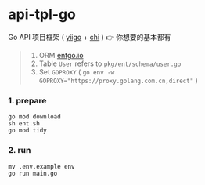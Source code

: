 # api-tpl-go

Go API 项目框架 ( [yiigo](https://github.com/shenghui0779/yiigo) + [chi](https://github.com/go-chi/chi) ) 👉 你想要的基本都有

> 1. ORM [entgo.io](https://entgo.io/)
> 2. Table `User` refers to `pkg/ent/schema/user.go`
> 3. Set `GOPROXY` ( `go env -w GOPROXY="https://proxy.golang.com.cn,direct"` )

### 1. prepare

```shell
go mod download
sh ent.sh
go mod tidy
```

### 2. run

```shell
mv .env.example env
go run main.go
```
